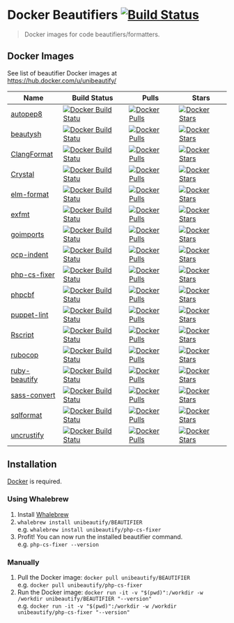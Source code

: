 # Docker Beautifiers [![Build Status](https://travis-ci.org/Unibeautify/docker-beautifiers.svg?branch=master)](https://travis-ci.org/Unibeautify/docker-beautifiers)

> Docker images for code beautifiers/formatters.

## Docker Images

See list of beautifier Docker images at https://hub.docker.com/u/unibeautify/

| Name | Build Status | Pulls | Stars |
| --- | --- | --- | --- |
| [autopep8](https://github.com/hhatto/autopep8) | [![Docker Build Statu](https://img.shields.io/docker/build/unibeautify/autopep8.svg?style=flat-square)](https://hub.docker.com/r/unibeautify/autopep8/) | [![Docker Pulls](https://img.shields.io/docker/pulls/unibeautify/autopep8.svg?style=flat-square)](https://hub.docker.com/r/unibeautify/autopep8/) | [![Docker Stars](https://img.shields.io/docker/stars/unibeautify/autopep8.svg?style=flat-square)](https://hub.docker.com/r/unibeautify/autopep8/) |
| [beautysh](https://github.com/bemeurer/beautysh) | [![Docker Build Statu](https://img.shields.io/docker/build/unibeautify/beautysh.svg?style=flat-square)](https://hub.docker.com/r/unibeautify/beautysh/) | [![Docker Pulls](https://img.shields.io/docker/pulls/unibeautify/beautysh.svg?style=flat-square)](https://hub.docker.com/r/unibeautify/beautysh/) | [![Docker Stars](https://img.shields.io/docker/stars/unibeautify/beautysh.svg?style=flat-square)](https://hub.docker.com/r/unibeautify/beautysh/) |
| [ClangFormat](https://clang.llvm.org/docs/ClangFormat.html) | [![Docker Build Statu](https://img.shields.io/docker/build/unibeautify/clang-format.svg?style=flat-square)](https://hub.docker.com/r/unibeautify/clang-format/) | [![Docker Pulls](https://img.shields.io/docker/pulls/unibeautify/clang-format.svg?style=flat-square)](https://hub.docker.com/r/unibeautify/clang-format/) | [![Docker Stars](https://img.shields.io/docker/stars/unibeautify/clang-format.svg?style=flat-square)](https://hub.docker.com/r/unibeautify/clang-format/) |
| [Crystal](https://crystal-lang.org/) | [![Docker Build Statu](https://img.shields.io/docker/build/unibeautify/crystal.svg?style=flat-square)](https://hub.docker.com/r/unibeautify/crystal/) | [![Docker Pulls](https://img.shields.io/docker/pulls/unibeautify/crystal.svg?style=flat-square)](https://hub.docker.com/r/unibeautify/crystal/) | [![Docker Stars](https://img.shields.io/docker/stars/unibeautify/crystal.svg?style=flat-square)](https://hub.docker.com/r/unibeautify/crystal/) |
| [elm-format](https://github.com/avh4/elm-format) | [![Docker Build Statu](https://img.shields.io/docker/build/unibeautify/elm-format.svg?style=flat-square)](https://hub.docker.com/r/unibeautify/elm-format/) | [![Docker Pulls](https://img.shields.io/docker/pulls/unibeautify/elm-format.svg?style=flat-square)](https://hub.docker.com/r/unibeautify/elm-format/) | [![Docker Stars](https://img.shields.io/docker/stars/unibeautify/elm-format.svg?style=flat-square)](https://hub.docker.com/r/unibeautify/elm-format/) |
| [exfmt](https://github.com/lpil/exfmt) | [![Docker Build Statu](https://img.shields.io/docker/build/unibeautify/exfmt.svg?style=flat-square)](https://hub.docker.com/r/unibeautify/exfmt/) | [![Docker Pulls](https://img.shields.io/docker/pulls/unibeautify/exfmt.svg?style=flat-square)](https://hub.docker.com/r/unibeautify/exfmt/) | [![Docker Stars](https://img.shields.io/docker/stars/unibeautify/exfmt.svg?style=flat-square)](https://hub.docker.com/r/unibeautify/exfmt/) |
| [goimports](https://godoc.org/golang.org/x/tools/cmd/goimports) | [![Docker Build Statu](https://img.shields.io/docker/build/unibeautify/goimports.svg?style=flat-square)](https://hub.docker.com/r/unibeautify/goimports/) | [![Docker Pulls](https://img.shields.io/docker/pulls/unibeautify/goimports.svg?style=flat-square)](https://hub.docker.com/r/unibeautify/goimports/) | [![Docker Stars](https://img.shields.io/docker/stars/unibeautify/goimports.svg?style=flat-square)](https://hub.docker.com/r/unibeautify/elm-format/) |
| [ocp-indent](https://github.com/OCamlPro/ocp-indent) | [![Docker Build Statu](https://img.shields.io/docker/build/unibeautify/ocp-indent.svg?style=flat-square)](https://hub.docker.com/r/unibeautify/ocp-indent/) | [![Docker Pulls](https://img.shields.io/docker/pulls/unibeautify/ocp-indent.svg?style=flat-square)](https://hub.docker.com/r/unibeautify/ocp-indent/) | [![Docker Stars](https://img.shields.io/docker/stars/unibeautify/ocp-indent.svg?style=flat-square)](https://hub.docker.com/r/unibeautify/ocp-indent/) |
| [php-cs-fixer](https://github.com/FriendsOfPHP/PHP-CS-Fixer) | [![Docker Build Statu](https://img.shields.io/docker/build/unibeautify/php-cs-fixer.svg?style=flat-square)](https://hub.docker.com/r/unibeautify/php-cs-fixer/) | [![Docker Pulls](https://img.shields.io/docker/pulls/unibeautify/php-cs-fixer.svg?style=flat-square)](https://hub.docker.com/r/unibeautify/php-cs-fixer/) | [![Docker Stars](https://img.shields.io/docker/stars/unibeautify/php-cs-fixer.svg?style=flat-square)](https://hub.docker.com/r/unibeautify/php-cs-fixer/) |
| [phpcbf](https://github.com/squizlabs/PHP_CodeSniffer) | [![Docker Build Statu](https://img.shields.io/docker/build/unibeautify/phpcbf.svg?style=flat-square)](https://hub.docker.com/r/unibeautify/phpcbf/) | [![Docker Pulls](https://img.shields.io/docker/pulls/unibeautify/phpcbf.svg?style=flat-square)](https://hub.docker.com/r/unibeautify/phpcbf/) | [![Docker Stars](https://img.shields.io/docker/stars/unibeautify/phpcbf.svg?style=flat-square)](https://hub.docker.com/r/unibeautify/phpcbf/) |
| [puppet-lint](http://puppet-lint.com/) | [![Docker Build Statu](https://img.shields.io/docker/build/unibeautify/puppet-lint.svg?style=flat-square)](https://hub.docker.com/r/unibeautify/puppet-lint/) | [![Docker Pulls](https://img.shields.io/docker/pulls/unibeautify/puppet-lint.svg?style=flat-square)](https://hub.docker.com/r/unibeautify/puppet-lint/) | [![Docker Stars](https://img.shields.io/docker/stars/unibeautify/puppet-lint.svg?style=flat-square)](https://hub.docker.com/r/unibeautify/puppet-lint/) |
| [Rscript](https://stat.ethz.ch/R-manual/R-devel/library/utils/html/Rscript.html) | [![Docker Build Statu](https://img.shields.io/docker/build/unibeautify/rscript.svg?style=flat-square)](https://hub.docker.com/r/unibeautify/rscript/) | [![Docker Pulls](https://img.shields.io/docker/pulls/unibeautify/rscript.svg?style=flat-square)](https://hub.docker.com/r/unibeautify/rscript/) | [![Docker Stars](https://img.shields.io/docker/stars/unibeautify/rscript.svg?style=flat-square)](https://hub.docker.com/r/unibeautify/rscript/) |
| [rubocop](https://github.com/bbatsov/rubocop) | [![Docker Build Statu](https://img.shields.io/docker/build/unibeautify/rubocop.svg?style=flat-square)](https://hub.docker.com/r/unibeautify/rubocop/) | [![Docker Pulls](https://img.shields.io/docker/pulls/unibeautify/rubocop.svg?style=flat-square)](https://hub.docker.com/r/unibeautify/rubocop/) | [![Docker Stars](https://img.shields.io/docker/stars/unibeautify/rubocop.svg?style=flat-square)](https://hub.docker.com/r/unibeautify/rubocop/) |
| [ruby-beautify](https://github.com/erniebrodeur/ruby-beautify) | [![Docker Build Statu](https://img.shields.io/docker/build/unibeautify/ruby-beautify.svg?style=flat-square)](https://hub.docker.com/r/unibeautify/ruby-beautify/) | [![Docker Pulls](https://img.shields.io/docker/pulls/unibeautify/ruby-beautify.svg?style=flat-square)](https://hub.docker.com/r/unibeautify/ruby-beautify/) | [![Docker Stars](https://img.shields.io/docker/stars/unibeautify/ruby-beautify.svg?style=flat-square)](https://hub.docker.com/r/unibeautify/ruby-beautify/) |
| [sass-convert](http://sass-lang.com/documentation/) | [![Docker Build Statu](https://img.shields.io/docker/build/unibeautify/sass-convert.svg?style=flat-square)](https://hub.docker.com/r/unibeautify/sass-convert/) | [![Docker Pulls](https://img.shields.io/docker/pulls/unibeautify/sass-convert.svg?style=flat-square)](https://hub.docker.com/r/unibeautify/sass-convert/) | [![Docker Stars](https://img.shields.io/docker/stars/unibeautify/sass-convert.svg?style=flat-square)](https://hub.docker.com/r/unibeautify/sass-convert/) |
| [sqlformat](https://github.com/andialbrecht/sqlparse) | [![Docker Build Statu](https://img.shields.io/docker/build/unibeautify/sqlformat.svg?style=flat-square)](https://hub.docker.com/r/unibeautify/sqlformat/) | [![Docker Pulls](https://img.shields.io/docker/pulls/unibeautify/sqlformat.svg?style=flat-square)](https://hub.docker.com/r/unibeautify/sqlformat/) | [![Docker Stars](https://img.shields.io/docker/stars/unibeautify/sqlformat.svg?style=flat-square)](https://hub.docker.com/r/unibeautify/sqlformat/) |
| [uncrustify](http://uncrustify.sourceforge.net/) | [![Docker Build Statu](https://img.shields.io/docker/build/unibeautify/uncrustify.svg?style=flat-square)](https://hub.docker.com/r/unibeautify/uncrustify/) | [![Docker Pulls](https://img.shields.io/docker/pulls/unibeautify/uncrustify.svg?style=flat-square)](https://hub.docker.com/r/unibeautify/uncrustify/) | [![Docker Stars](https://img.shields.io/docker/stars/unibeautify/uncrustify.svg?style=flat-square)](https://hub.docker.com/r/unibeautify/uncrustify/) |

## Installation

[Docker](https://docs.docker.com/engine/installation/) is required.

### Using Whalebrew

1. Install [Whalebrew](https://github.com/bfirsh/whalebrew)
2. `whalebrew install unibeautify/BEAUTIFIER`  
e.g. `whalebrew install unibeautify/php-cs-fixer`
3. Profit! You can now run the installed beautifier command.  
e.g. `php-cs-fixer --version`

### Manually

1. Pull the Docker image: `docker pull unibeautify/BEAUTIFIER`  
e.g. `docker pull unibeautify/php-cs-fixer`
2. Run the Docker image: `docker run -it -v "$(pwd)":/workdir -w /workdir unibeautify/BEAUTIFIER "--version"`  
e.g. `docker run -it -v "$(pwd)":/workdir -w /workdir unibeautify/php-cs-fixer "--version"`
